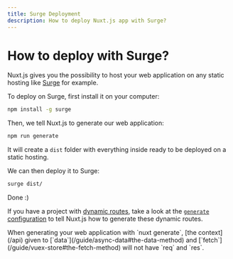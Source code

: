 ```yaml
---
title: Surge Deployment
description: How to deploy Nuxt.js app with Surge?
---
```


# How to deploy with Surge?

Nuxt.js gives you the possibility to host your web application on any static hosting like [Surge](https://surge.sh/) for example.

To deploy on Surge, first install it on your computer:

```bash
npm install -g surge
```

Then, we tell Nuxt.js to generate our web application:

```bash
npm run generate
```

It will create a `dist` folder with everything inside ready to be deployed on a static hosting.

We can then deploy it to Surge:

```bash
surge dist/
```

Done :)

If you have a project with [dynamic routes](/guide/routing#dynamic-routes), take a look at the [`generate` configuration](/api/configuration-generate) to tell Nuxt.js how to generate these dynamic routes.

<div class="Alert">When generating your web application with `nuxt generate`, [the context](/api) given to [`data`](/guide/async-data#the-data-method) and [`fetch`](/guide/vuex-store#the-fetch-method) will not have `req` and `res`.</div>
